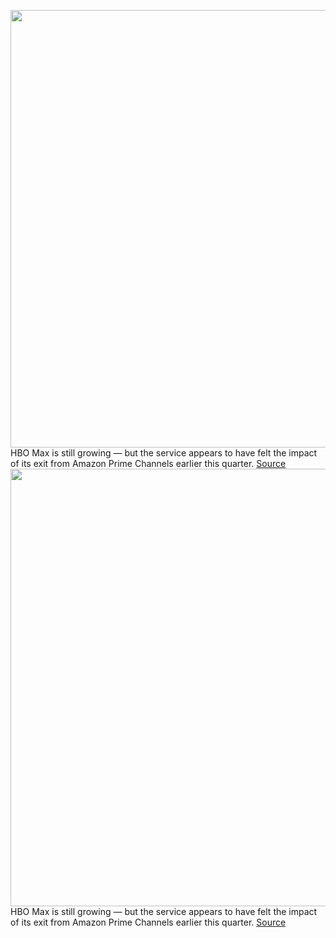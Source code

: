 <img src='https://cdn.vox-cdn.com/thumbor/SkE1D89CN5gDVEEkMSTeEIcXHr4=/0x0:2040x1360/1200x800/filters:focal(857x517:1183x843)/cdn.vox-cdn.com/uploads/chorus_image/image/70027866/acastro_200602_1777_HBOMax_0003.0.0.jpg' width='700px' /><br/>
HBO Max is still growing — but the service appears to have felt the impact of its exit from Amazon Prime Channels earlier this quarter.
<a href='https://www.theverge.com/2021/10/21/22738967/hbo-max-subscriptions-q3-2021-amazon-exit'> Source <a/><img src='https://cdn.vox-cdn.com/thumbor/SkE1D89CN5gDVEEkMSTeEIcXHr4=/0x0:2040x1360/1200x800/filters:focal(857x517:1183x843)/cdn.vox-cdn.com/uploads/chorus_image/image/70027866/acastro_200602_1777_HBOMax_0003.0.0.jpg' width='700px' /><br/>
HBO Max is still growing — but the service appears to have felt the impact of its exit from Amazon Prime Channels earlier this quarter.
<a href='https://www.theverge.com/2021/10/21/22738967/hbo-max-subscriptions-q3-2021-amazon-exit'> Source <a/>